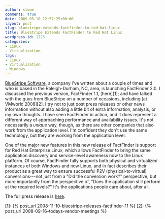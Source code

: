 ```yaml
---
author: slowe
comments: true
date: 2009-03-10 12:57:25+00:00
layout: post
slug: bluestripe-extends-factfinder-to-red-hat-linux
title: BlueStripe Extends FactFinder to Red Hat Linux
wordpress_id: 1223
categories:
- Linux
- Virtualization
tags:
- Linux
- Virtualization
- Windows
---
```


[BlueStripe Software](http://bluestripe.com/), a company I've written about a couple of times and who is based in the Raleigh-Durham, NC, area, is launching FactFinder 2.0. I discussed the previous version, FactFinder 1.1, [here][1]; and have talked with the guys from BlueStripe on a number of occasions, including [at VMworld 2008][2]. I try not to just post press releases or other news information without also adding a little bit of extra information, analysis, or my own thoughts. I have seen FactFinder in action, and it does represent a different way of approaching performance and availability issues. It's not necessarily a _unique_ way, though, as there are other companies that also work from the application level. I'm confident they don't use the same technology, but they are working from the application level.

One of the major new features in this new release of FactFinder is support for Red Hat Enterprise Linux, which allows FactFinder to bring the same application discovery and service-level awareness now to the Linux platform. Of course, FactFinder fully supports both physical and virtualized instances of both Windows and now Linux, and in fact describes their product as a great way to ensure successful P2V (physical-to-virtual) conversions---not just from a "Did the conversion work?" perspective, but more importantly from the perspective of, "Does the application still perform at the required levels?" It's the applications people care about, after all.

The full press release is [here](http://bluestripe.com/blog/bluestripe-news/2009/03/10/3102009-bluestripe-software-launches-factfinder-20-delivering-its-award-winning-asm-solution-to-red-hat-enterprise-linux/).

[1]: {% post_url 2008-11-10-bluestripe-releases-factfinder-11 %}
[2]: {% post_url 2008-09-16-todays-vendor-meetings %}
